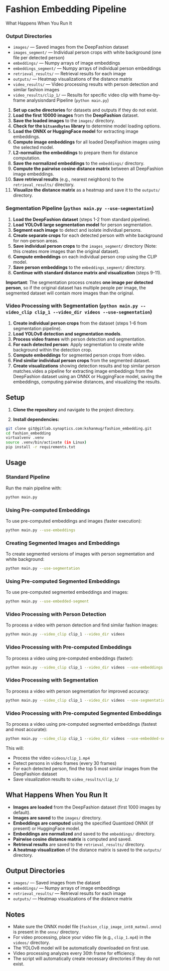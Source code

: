 
# Fashion Embedding Pipeline

What Happens When You Run It

### Output Directories

- `images/` — Saved images from the DeepFashion dataset
- `images_segment/` — Individual person crops with white background (one file per detected person)
- `embeddings/` — Numpy arrays of image embeddings
- `embeddings_segment/` — Numpy arrays of individual person embeddings
- `retrieval_results/` — Retrieval results for each image
- `outputs/` — Heatmap visualizations of the distance matrix
- `video_results/` — Video processing results with person detection and similar fashion images
- `video_results/clip_1/` — Results for specific video clip with frame-by-frame analysisndard Pipeline (`python main.py`)

1. **Set up cache directories** for datasets and outputs if they do not exist.
2. **Load the first 10000 images** from the **DeepFashion** dataset.
3. **Save the loaded images** to the `images/` directory.
4. **Check for the `bitsandbytes` library** to determine model loading options.
5. **Load the ONNX or HuggingFace model** for extracting image embeddings.
6. **Compute image embeddings** for all loaded DeepFashion images using the selected model.
7. **L2-normalize the embeddings** to prepare them for distance computation.
8. **Save the normalized embeddings** to the `embeddings/` directory.
9. **Compute the pairwise cosine distance matrix** between all DeepFashion image embeddings.
10. **Save retrieval results** (e.g., nearest neighbors) to the `retrieval_results/` directory.
11. **Visualize the distance matrix** as a heatmap and save it to the `outputs/` directory.

### Segmentation Pipeline (`python main.py --use-segmentation`)

1. **Load the DeepFashion dataset** (steps 1-2 from standard pipeline).
2. **Load YOLOv8 large segmentation model** for person segmentation.
3. **Segment each image** to detect and isolate individual persons.
4. **Create separate crops** for each detected person with white background for non-person areas.
5. **Save individual person crops** to the `images_segment/` directory (Note: this creates more images than the original dataset).
6. **Compute embeddings** on each individual person crop using the CLIP model.
7. **Save person embeddings** to the `embeddings_segment/` directory.
8. **Continue with standard distance matrix and visualization** (steps 9-11).

**Important**: The segmentation process creates **one image per detected person**, so if the original dataset has multiple people per image, the segmented dataset will contain more images than the original.

### Video Processing with Segmentation (`python main.py --video_clip clip_1 --video_dir videos --use-segmentation`)

1. **Create individual person crops** from the dataset (steps 1-6 from segmentation pipeline).
2. **Load YOLOv8 detection and segmentation models**.
3. **Process video frames** with person detection and segmentation.
4. **For each detected person**: Apply segmentation to create white background within the detection crop.
5. **Compute embeddings** for segmented person crops from video.
6. **Find similar individual person crops** from the segmented dataset.
7. **Create visualizations** showing detection results and top similar person matches.vides a pipeline for extracting image embeddings from the DeepFashion dataset using an ONNX or HuggingFace model, saving the embeddings, computing pairwise distances, and visualizing the results.

## Setup

1. **Clone the repository** and navigate to the project directory.

2. **Install dependencies:**

```bash
git clone git@gitlab.synaptics.com:kshanmug/fashion_embedding.git
cd fashion_embedding
virtualvenv .venv
source .venv/bin/activate (in Linux)
pip install -r requirements.txt
```

## Usage

### Standard Pipeline
Run the main pipeline with:

```bash
python main.py
```

### Using Pre-computed Embeddings
To use pre-computed embeddings and images (faster execution):

```bash
python main.py --use-embeddings
```

### Creating Segmented Images and Embeddings
To create segmented versions of images with person segmentation and white background:

```bash
python main.py --use-segmentation
```

### Using Pre-computed Segmented Embeddings
To use pre-computed segmented embeddings and images:

```bash
python main.py --use-embedded-segment
```

### Video Processing with Person Detection
To process a video with person detection and find similar fashion images:

```bash
python main.py --video_clip clip_1 --video_dir videos
```

### Video Processing with Pre-computed Embeddings
To process a video using pre-computed embeddings (faster):

```bash
python main.py --video_clip clip_1 --video_dir videos --use-embeddings
```

### Video Processing with Segmentation
To process a video with person segmentation for improved accuracy:

```bash
python main.py --video_clip clip_1 --video_dir videos --use-segmentation
```

### Video Processing with Pre-computed Segmented Embeddings
To process a video using pre-computed segmented embeddings (fastest and most accurate):

```bash
python main.py --video_clip clip_1 --video_dir videos --use-embedded-segment
```

This will:
- Process the video `videos/clip_1.mp4`
- Detect persons in video frames (every 30 frames)
- For each detected person, find the top 5 most similar images from the DeepFashion dataset
- Save visualization results to `video_results/clip_1/`

## What Happens When You Run It

- **Images are loaded** from the DeepFashion dataset (first 1000 images by default).
- **Images are saved** to the `images/` directory.
- **Embeddings are computed** using the specified Quantized ONNX (if present) or HuggingFace model.
- **Embeddings are normalized** and saved to the `embeddings/` directory.
- **Pairwise cosine distance matrix** is computed and saved.
- **Retrieval results** are saved to the `retrieval_results/` directory.
- **A heatmap visualization** of the distance matrix is saved to the `outputs/` directory.

## Output Directories

- `images/` — Saved images from the dataset
- `embeddings/` — Numpy arrays of image embeddings
- `retrieval_results/` — Retrieval results for each image
- `outputs/` — Heatmap visualizations of the distance matrix

## Notes
- Make sure the ONNX model file (`fashion_clip_image_int8_matmul.onnx`) is present in the `onnx/` directory.
- For video processing, place your video file (e.g., `clip_1.mp4`) in the `videos/` directory.
- The YOLOv8 model will be automatically downloaded on first use.
- Video processing analyzes every 30th frame for efficiency.
- The script will automatically create necessary directories if they do not exist.
